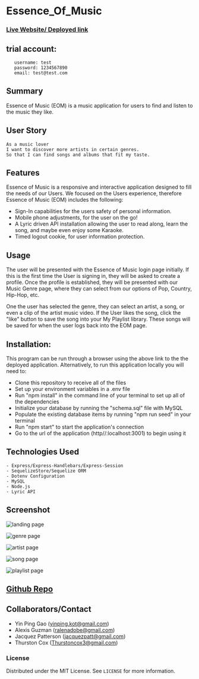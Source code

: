 # Essence_Of_Music

### [Live Website/ Deployed link](https://eom-10-4.herokuapp.com/login)

## trial account: 
```
   username: test
   password: 1234567890
   email: test@test.com
   ```
## Summary
Essence of Music (EOM) is a music application for users to find and listen to the music they like.

## User Story
```
As a music lover
I want to discover more artists in certain genres.
So that I can find songs and albums that fit my taste.
```

## Features
Essence of Music is a responsive and interactive application designed to fill the needs of our Users. We focused on the Users experience, therefore Essence of Music (EOM) includes the following:
- Sign-In capabilities for the users safety of personal information.
- Mobile phone adjustments, for the user on the go!
- A Lyric driven API installation allowing the user to read along, learn the song, and maybe even enjoy some Karaoke.
- Timed logout cookie, for user information protection.

## Usage
The user will be presented with the Essence of Music login page initially. If this is the first time the User is signing in, they will be asked to create a profile. Once the profile is established, they will be presented with our Music Genre page, where they can select from our options of Pop, Country, Hip-Hop, etc.

One the user has selected the genre, they can select an artist, a song, or even a clip of the artist music video. If the User likes the song, click the "like" button to save the song into your My Playlist library. These songs will be saved for when the user logs back into the EOM page.

## Installation:

This program can be run through a browser using the above link to the the deployed application. Alternatively, to run this application locally you will need to:

* Clone this repository to receive all of the files
* Set up your environment variables in a .env file
* Run "npm install" in the command line of your terminal to set up all of the dependencies
* Initialize your database by running the "schema.sql" file with MySQL
* Populate the existing database items by running "npm run seed" in your terminal
* Run "npm start" to start the application's connection
* Go to the url of the application (http//:localhost:3001) to begin using it


## Technologies Used
    - Express/Express-Handlebars/Express-Session
    - SequelizeStore/Sequelize ORM
    - Dotenv Configuration
    - MySQL
    - Node.js
    - Lyric API

## Screenshot 
![landing page](public/assets/readme_pic/landing_page.png)

![genre page](public/assets/readme_pic/genre.png)

![artist page](public/assets/readme_pic/artists.png)

![song page](public/assets/readme_pic/song.png)

![playlist page](public/assets/readme_pic/playlist.png)

## [Github Repo](https://github.com/yinping-520/Essence_Of_Music)


## Collaborators/Contact
- Yin Ping Gao (yinping.kot@gmail.com)
- Alexis Guzman (ralenadobe@gmail.com)
- Jacquez Patterson (jacquezpatt@gmail.com)
- Thurston Cox (Thurstoncox3@gmail.com)
    
### License
Distributed under the MIT License. See `LICENSE` for more information.
